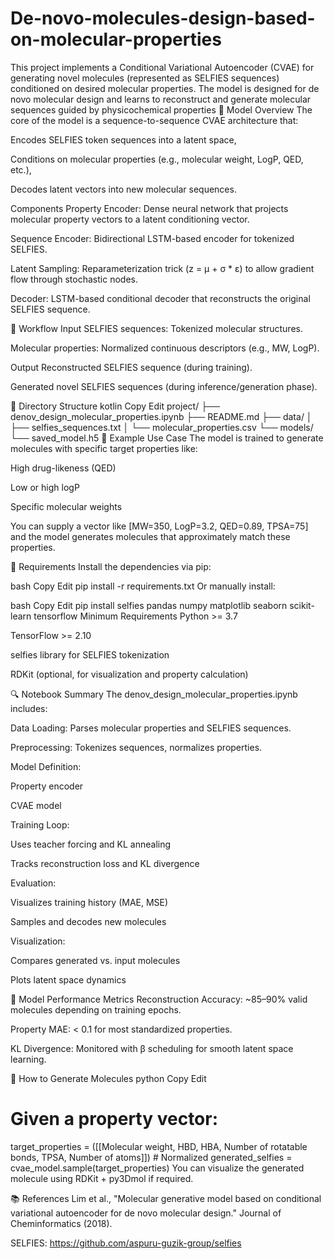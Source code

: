 # De-novo-molecules-design-based-on-molecular-properties
This project implements a Conditional Variational Autoencoder (CVAE) for generating novel molecules (represented as SELFIES sequences) conditioned on desired molecular properties. The model is designed for de novo molecular design and learns to reconstruct and generate molecular sequences guided by physicochemical properties
🧠 Model Overview
The core of the model is a sequence-to-sequence CVAE architecture that:

Encodes SELFIES token sequences into a latent space,

Conditions on molecular properties (e.g., molecular weight, LogP, QED, etc.),

Decodes latent vectors into new molecular sequences.

Components
Property Encoder: Dense neural network that projects molecular property vectors to a latent conditioning vector.

Sequence Encoder: Bidirectional LSTM-based encoder for tokenized SELFIES.

Latent Sampling: Reparameterization trick (z = μ + σ * ε) to allow gradient flow through stochastic nodes.

Decoder: LSTM-based conditional decoder that reconstructs the original SELFIES sequence.

🔄 Workflow
Input
SELFIES sequences: Tokenized molecular structures.

Molecular properties: Normalized continuous descriptors (e.g., MW, LogP).

Output
Reconstructed SELFIES sequence (during training).

Generated novel SELFIES sequences (during inference/generation phase).

📁 Directory Structure
kotlin
Copy
Edit
project/
├── denov_design_molecular_properties.ipynb
├── README.md
├── data/
│   ├── selfies_sequences.txt
│   └── molecular_properties.csv
└── models/
    └── saved_model.h5
🧪 Example Use Case
The model is trained to generate molecules with specific target properties like:

High drug-likeness (QED)

Low or high logP

Specific molecular weights

You can supply a vector like [MW=350, LogP=3.2, QED=0.89, TPSA=75] and the model generates molecules that approximately match these properties.

🧰 Requirements
Install the dependencies via pip:

bash
Copy
Edit
pip install -r requirements.txt
Or manually install:

bash
Copy
Edit
pip install selfies pandas numpy matplotlib seaborn scikit-learn tensorflow
Minimum Requirements
Python >= 3.7

TensorFlow >= 2.10

selfies library for SELFIES tokenization

RDKit (optional, for visualization and property calculation)

🔍 Notebook Summary
The denov_design_molecular_properties.ipynb includes:

Data Loading: Parses molecular properties and SELFIES sequences.

Preprocessing: Tokenizes sequences, normalizes properties.

Model Definition:

Property encoder

CVAE model

Training Loop:

Uses teacher forcing and KL annealing

Tracks reconstruction loss and KL divergence

Evaluation:

Visualizes training history (MAE, MSE)

Samples and decodes new molecules

Visualization:

Compares generated vs. input molecules

Plots latent space dynamics

🧪 Model Performance Metrics
Reconstruction Accuracy: ~85–90% valid molecules depending on training epochs.

Property MAE: < 0.1 for most standardized properties.

KL Divergence: Monitored with β scheduling for smooth latent space learning.

🚀 How to Generate Molecules
python
Copy
Edit
# Given a property vector:
target_properties = ([[Molecular weight, HBD, HBA, Number of rotatable bonds, TPSA, Number of atoms]])  # Normalized
generated_selfies = cvae_model.sample(target_properties)
You can visualize the generated molecule using RDKit + py3Dmol if required.

📚 References
Lim et al., "Molecular generative model based on conditional variational autoencoder for de novo molecular design." Journal of Cheminformatics (2018).

SELFIES: https://github.com/aspuru-guzik-group/selfies

